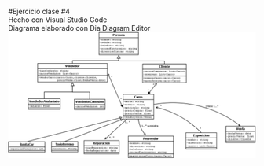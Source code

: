 #Ejercicio clase #4 <br>
Hecho con Visual Studio Code <br>
Diagrama elaborado con Dia Diagram Editor
![alt text](https://github.com/aleju03/POO-2023/blob/main/ventaCarros/diagrama/ventaCarros.png?raw=true)
